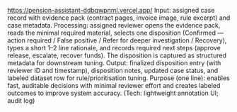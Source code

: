 https://pension-assistant-ddbqwpnml.vercel.app/
Input: assigned case record with evidence pack (contract pages, invoice image, rule excerpt) and case metadata.
Processing: assigned reviewer opens the evidence pack, reads the minimal required material, selects one disposition (Confirmed — action required / False positive / Refer for deeper investigation / Recovery), types a short 1–2 line rationale, and records required next steps (approve release, escalate, recover funds). The disposition is captured as structured metadata for downstream tuning.
Output: finalized disposition entry (with reviewer ID and timestamp), disposition notes, updated case status, and labeled dataset row for rule/prioritisation tuning.
Purpose (one line): enables fast, auditable decisions with minimal reviewer effort and creates labeled outcomes to improve system accuracy. (Tech: lightweight annotation UI; audit log)
